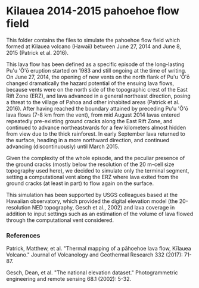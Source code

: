 # Kilauea 2014-2015 pahoehoe flow field

This folder contains the files to simulate the pahoehoe flow field which formed at Kilauea volcano (Hawaii) between June 27, 2014 and June 8, 2015 (Patrick et al. 2016). 

This lava flow has been defined as a specific episode of the long-lasting Pu'u 'Ō'ō eruption started on 1983 and still ongoing at the time of writing. On June 27, 2014, the opening of new vents on the north flank of Pu'u 'Ō'ō changed dramatically the hazard potential of the ensuing lava flows, because vents were on the north side of the topographic crest of the East Rift Zone (ERZ), and lava advanced in a general northeast direction, posing a threat to the village of Pahoa and other inhabited areas (Patrick et al. 2016). After having reached the boundary attained by preceding Pu'u 'Ō'ō lava flows (7-8 km from the vent), from mid August 2014 lavas entered repeatedly pre-existing ground cracks along the East Rift Zone, and continued to advance northeastwards for a few kilometers almost hidden from view due to the thick rainforest. In early September lava returned to the surface, heading in a more northward direction, and continued advancing (discontinuously) until March 2015. 

Given the complexity of the whole episode, and the peculiar presence of the ground cracks (mostly below the resolution of the 20 m-cell size topography used here), we decided to simulate only the terminal segment, setting a computational vent along the ERZ where lava exited from the ground cracks (at least in part) to flow again on the surface. 

This simulation has been supported by USGS colleagues based at the Hawaiian observatory, which provided the digital elevation model (the 20-resolution NED topography, Gesch et al., 2002) and lava coverage in addition to input settings such as an estimation of the volume of lava flowed through the computational vent considered.


### References

Patrick, Matthew, et al. "Thermal mapping of a pāhoehoe lava flow, Kīlauea Volcano." Journal of Volcanology and Geothermal Research 332 (2017): 71-87.

Gesch, Dean, et al. "The national elevation dataset." Photogrammetric engineering and remote sensing 68.1 (2002): 5-32.
